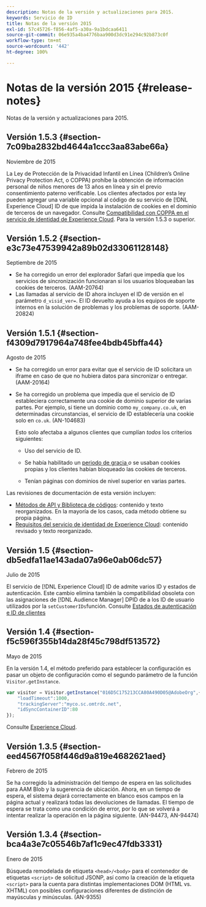 ```yaml
---
description: Notas de la versión y actualizaciones para 2015.
keywords: Servicio de ID
title: Notas de la versión 2015
exl-id: 57c45726-f856-4af5-a30a-9a1bdcaa6411
source-git-commit: 06e935a4ba4776baa900d3dc91e294c92b873c0f
workflow-type: tm+mt
source-wordcount: '442'
ht-degree: 100%

---
```


# Notas de la versión 2015 {#release-notes}

Notas de la versión y actualizaciones para 2015.

## Versión 1.5.3 {#section-7c09ba2832bd4644a1ccc3aa83abe66a}

Noviembre de 2015

La Ley de Protección de la Privacidad Infantil en Línea (Children’s Online Privacy Protection Act, o COPPA) prohíbe la obtención de información personal de niños menores de 13 años en línea y sin el previo consentimiento paterno verificable. Los clientes afectados por esta ley pueden agregar una variable opcional al código de su servicio de [!DNL Experience Cloud] ID de que impida la instalación de cookies en el dominio de terceros de un navegador. Consulte [Compatibilidad con COPPA en el servicio de identidad de Experience Cloud](../reference/coppa.md#concept-d7ddf81bebd74f129661fcec1ca19413). Para la versión 1.5.3 o superior.

## Versión 1.5.2 {#section-e3c73e47539942a89b02d33061128148}

Septiembre de 2015

* Se ha corregido un error del explorador Safari que impedía que los servicios de sincronización funcionaran si los usuarios bloqueaban las cookies de terceros. (AAM-20764)
* Las llamadas al servicio de ID ahora incluyen el ID de versión en el parámetro `d_visid_ver=`. El ID devuelto ayuda a los equipos de soporte internos en la solución de problemas y los problemas de soporte. (AAM-20824)

## Versión 1.5.1 {#section-f4309d7917964a748fee4bdb45bffa44}

Agosto de 2015

* Se ha corregido un error para evitar que el servicio de ID solicitara un iframe en caso de que no hubiera datos para sincronizar o entregar. (AAM-20164)
* Se ha corregido un problema que impedía que el servicio de ID estableciera correctamente una cookie de dominio superior de varias partes. Por ejemplo, si tiene un dominio como `my_company.co.uk`, en determinadas circunstancias, el servicio de ID establecería una cookie solo en `co.uk`. (AN-104683)

  Esto solo afectaba a algunos clientes que cumplían *todos* los criterios siguientes:

   * Uso del servicio de ID.
   * Se había habilitado un [periodo de gracia ](../reference/analytics-reference/grace-period.md)*o* se usaban cookies propias y los clientes habían bloqueado las cookies de terceros.

   * Tenían páginas con dominios de nivel superior en varias partes.

Las revisiones de documentación de esta versión incluyen:

* [Métodos de API y Biblioteca de códigos](../library/library.md#concept-ff27497375644a898d47984aefb21c97): contenido y texto reorganizados. En la mayoría de los casos, cada método obtiene su propia página.
* [Requisitos del servicio de identidad de Experience Cloud](../reference/requirements.md): contenido revisado y texto reorganizado.

## Versión 1.5 {#section-db5edfa11ae143ada07a96e0ab06dc57}

Julio de 2015

El servicio de [!DNL Experience Cloud] ID de admite varios ID y estados de autenticación. Este cambio elimina también la compatibilidad obsoleta con las asignaciones de [!DNL Audience Manager] DPID de a los ID de usuario utilizados por la `setCustomerIDs`función. Consulte [Estados de autenticación e ID de clientes](../reference/authenticated-state.md)

## Versión 1.4 {#section-f5c596f355b14da28f45c798df513572}

Mayo de 2015

En la versión 1.4, el método preferido para establecer la configuración es pasar un objeto de configuración como el segundo parámetro de la función `Visitor.getInstance`.

```js
var visitor = Visitor.getInstance("016D5C175213CCA80A490D05@AdobeOrg",{ 
    "loadTimeout":1000, 
    "trackingServer":"myco.sc.omtrdc.net", 
    "idSyncContainerID":80 
});
```

Consulte [Experience Cloud](../implementation-guides/setup-analytics.md#concept-9ebbea85cb844a15b557be572cd142fd).

## Versión 1.3.5 {#section-eed4567f058f446d9a819e4682621aed}

Febrero de 2015

Se ha corregido la administración del tiempo de espera en las solicitudes para AAM Blob y la sugerencia de ubicación. Ahora, en un tiempo de espera, el sistema dejará correctamente en blanco esos campos en la página actual y realizará todas las devoluciones de llamadas. El tiempo de espera se trata como una condición de error, por lo que se volverá a intentar realizar la operación en la página siguiente. (AN-94473, AN-94474)

## Versión 1.3.4 {#section-bca4a3e7c05546b7af1c9ec47fdb3331}

Enero de 2015

Búsqueda remodelada de etiqueta `<head>/<body>` para el contenedor de etiquetas `<script>` de solicitud JSONP, así como la creación de la etiqueta `<script>` para la cuenta para distintas implementaciones DOM (HTML vs. XHTML) con posibles configuraciones diferentes de distinción de mayúsculas y minúsculas. (AN-9355)
